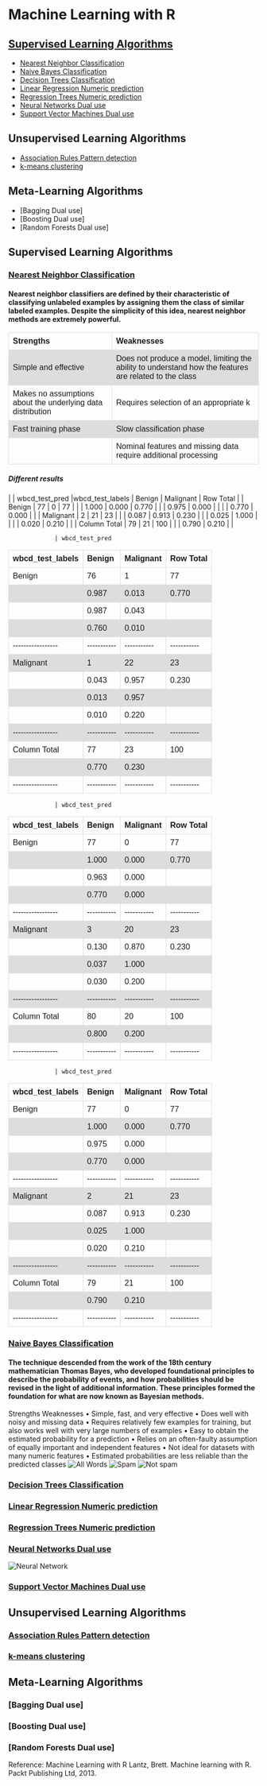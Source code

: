 # Machine Learning with R

## [Supervised Learning Algorithms](#supervised-learning-algorithms)
* [Nearest Neighbor Classification](#nearest-neighbor-classification)
* [Naive Bayes Classification](#naive-bayes-classification)
* [Decision Trees Classification](#decision-trees-classification)
* [Linear Regression Numeric prediction](#linear-regression-numeric-prediction)
* [Regression Trees Numeric prediction](#regression-trees-numeric-prediction)
* [Neural Networks Dual use](#neural-networks-dual-use)
* [Support Vector Machines Dual use](#support-vector-machines-dual-use)

## Unsupervised Learning Algorithms
* [Association Rules Pattern detection](#association-rules-pattern-detection)
* [k-means clustering](#k-means-clustering)

## Meta-Learning Algorithms
* [Bagging Dual use]
* [Boosting Dual use]
* [Random Forests Dual use]

## Supervised Learning Algorithms
### [Nearest Neighbor Classification](https://github.com/kvinlazy/ML_R/blob/master/test_knn.R)

####  Nearest neighbor classifiers are defined by their characteristic of classifying unlabeled examples by assigning them the class of similar labeled examples. Despite the simplicity of this idea, nearest neighbor methods are extremely powerful.
<style>
table {
    font-family: arial, sans-serif;
    border-collapse: collapse;
    width: 100%;
}

td, th {
    border: 1px solid #dddddd;
    text-align: left;
    padding: 8px;
}

tr:nth-child(even) {
    background-color: #dddddd;
}
</style>
<table>
  <tr>
    <th>Strengths</th>
    <th>Weaknesses</th>
  </tr>
  <tr>
    <td>Simple and effective</td>
    <td>Does not produce a model, limiting the ability to understand how the features are related to the class</td>
  </tr>
   <tr>
    <td> Makes no assumptions about the underlying data distribution</td>
    <td>Requires selection of an appropriate k</td>
  </tr>
  <tr>
    <td> Fast training phase</td>
    <td>Slow classification phase</td>
  </tr>
  <tr>
    <td> </td>
    <td>Nominal features and missing data require additional processing</td>
  </tr>
</table>

##### Different results
|                 | wbcd_test_pred 
|wbcd_test_labels |    Benign | Malignant | Row Total | 
|          Benign |        77 |         0 |        77 | 
|                |     1.000 |     0.000 |     0.770 | 
|                 |     0.975 |     0.000 |           | 
|                 |     0.770 |     0.000 |           | 
|       Malignant |         2 |        21 |        23 | 
|                |     0.087 |     0.913 |     0.230 | 
|                |     0.025 |     1.000 |           | 
|                |     0.020 |     0.210 |           | 
|   Column Total |        79 |        21 |       100 | 
|                |     0.790 |     0.210 |           | 


                 | wbcd_test_pred 
wbcd_test_labels |    Benign | Malignant | Row Total | 
-----------------|-----------|-----------|-----------|
          Benign |        76 |         1 |        77 | 
                 |     0.987 |     0.013 |     0.770 | 
                 |     0.987 |     0.043 |           | 
                 |     0.760 |     0.010 |           | 
-----------------|-----------|-----------|-----------|
       Malignant |         1 |        22 |        23 | 
                 |     0.043 |     0.957 |     0.230 | 
                 |     0.013 |     0.957 |           | 
                 |     0.010 |     0.220 |           | 
-----------------|-----------|-----------|-----------|
    Column Total |        77 |        23 |       100 | 
                 |     0.770 |     0.230 |           | 
-----------------|-----------|-----------|-----------|

                 | wbcd_test_pred 
wbcd_test_labels |    Benign | Malignant | Row Total | 
-----------------|-----------|-----------|-----------|
          Benign |        77 |         0 |        77 | 
                 |     1.000 |     0.000 |     0.770 | 
                 |     0.963 |     0.000 |           | 
                 |     0.770 |     0.000 |           | 
-----------------|-----------|-----------|-----------|
       Malignant |         3 |        20 |        23 | 
                 |     0.130 |     0.870 |     0.230 | 
                 |     0.037 |     1.000 |           | 
                 |     0.030 |     0.200 |           | 
-----------------|-----------|-----------|-----------|
    Column Total |        80 |        20 |       100 | 
                 |     0.800 |     0.200 |           | 
-----------------|-----------|-----------|-----------|

                 | wbcd_test_pred 
wbcd_test_labels |    Benign | Malignant | Row Total | 
-----------------|-----------|-----------|-----------|
          Benign |        77 |         0 |        77 | 
                 |     1.000 |     0.000 |     0.770 | 
                 |     0.975 |     0.000 |           | 
                 |     0.770 |     0.000 |           | 
-----------------|-----------|-----------|-----------|
       Malignant |         2 |        21 |        23 | 
                 |     0.087 |     0.913 |     0.230 | 
                 |     0.025 |     1.000 |           | 
                 |     0.020 |     0.210 |           | 
-----------------|-----------|-----------|-----------|
    Column Total |        79 |        21 |       100 | 
                 |     0.790 |     0.210 |           | 
-----------------|-----------|-----------|-----------|



### [Naive Bayes Classification](https://github.com/kvinlazy/ML_R/blob/master/test.R)

#### The technique descended from the work of the 18th century mathematician Thomas Bayes, who developed foundational principles to describe the probability of events, and how probabilities should be revised in the light of additional information. These principles formed the foundation for what are now known as Bayesian methods.

Strengths Weaknesses
• Simple, fast, and very effective
• Does well with noisy and missing
data
• Requires relatively few examples for
training, but also works well with
very large numbers of examples
• Easy to obtain the estimated
probability for a prediction
• Relies on an often-faulty assumption
of equally important and
independent features
• Not ideal for datasets with many
numeric features
• Estimated probabilities are less
reliable than the predicted classes
![All Words](./images/Rplot13.png)
![Spam](./images/Rplot01.png) ![Not spam](./images/Rplot.png)

### [Decision Trees Classification](https://github.com/kvinlazy/ML_R/blob/master/test_c50.R)
### [Linear Regression Numeric prediction](https://github.com/kvinlazy/ML_R/blob/master/test_linear.R)
### [Regression Trees Numeric prediction](https://github.com/kvinlazy/ML_R/blob/master/test_cortree.R)
### [Neural Networks Dual use](https://github.com/kvinlazy/ML_R/blob/master/test_neutralnet.R)
![Neural Network](./images/neutralnet.png)
### [Support Vector Machines Dual use](https://github.com/kvinlazy/ML_R/blob/master/test_OCR.R)

## Unsupervised Learning Algorithms
### [Association Rules Pattern detection](https://github.com/kvinlazy/ML_R/blob/master/test_aprori.R)
### [k-means clustering](https://github.com/kvinlazy/ML_R/blob/master/test_k.R)

## Meta-Learning Algorithms
### [Bagging Dual use]
### [Boosting Dual use]
### [Random Forests Dual use]

Reference: 
Machine Learning with R
Lantz, Brett. Machine learning with R. Packt Publishing Ltd, 2013.
